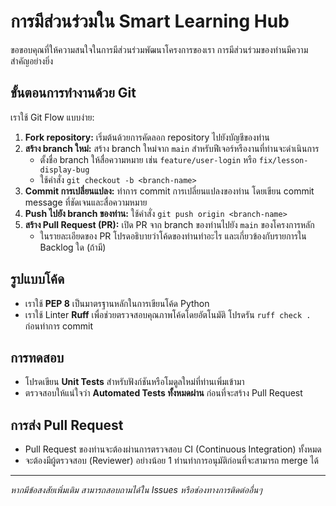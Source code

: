# การมีส่วนร่วมใน Smart Learning Hub

ขอขอบคุณที่ให้ความสนใจในการมีส่วนร่วมพัฒนาโครงการของเรา การมีส่วนร่วมของท่านมีความสำคัญอย่างยิ่ง

## ขั้นตอนการทำงานด้วย Git

เราใช้ Git Flow แบบง่าย:

1.  **Fork repository:** เริ่มต้นด้วยการคัดลอก repository ไปยังบัญชีของท่าน
2.  **สร้าง branch ใหม่:** สร้าง branch ใหม่จาก `main` สำหรับฟีเจอร์หรืองานที่ท่านจะดำเนินการ
    - ตั้งชื่อ branch ให้สื่อความหมาย เช่น `feature/user-login` หรือ `fix/lesson-display-bug`
    - ใช้คำสั่ง `git checkout -b <branch-name>`
3.  **Commit การเปลี่ยนแปลง:** ทำการ commit การเปลี่ยนแปลงของท่าน โดยเขียน commit message ที่ชัดเจนและสื่อความหมาย
4.  **Push ไปยัง branch ของท่าน:** ใช้คำสั่ง `git push origin <branch-name>`
5.  **สร้าง Pull Request (PR):** เปิด PR จาก branch ของท่านไปยัง `main` ของโครงการหลัก
    - ในรายละเอียดของ PR โปรดอธิบายว่าโค้ดของท่านทำอะไร และเกี่ยวข้องกับรายการใน Backlog ใด (ถ้ามี)

## รูปแบบโค้ด

- เราใช้ **PEP 8** เป็นมาตรฐานหลักในการเขียนโค้ด Python
- เราใช้ Linter **Ruff** เพื่อช่วยตรวจสอบคุณภาพโค้ดโดยอัตโนมัติ โปรดรัน `ruff check .` ก่อนทำการ commit

## การทดสอบ

- โปรดเขียน **Unit Tests** สำหรับฟังก์ชันหรือโมดูลใหม่ที่ท่านเพิ่มเข้ามา
- ตรวจสอบให้แน่ใจว่า **Automated Tests ทั้งหมดผ่าน** ก่อนที่จะสร้าง Pull Request

## การส่ง Pull Request

- Pull Request ของท่านจะต้องผ่านการตรวจสอบ CI (Continuous Integration) ทั้งหมด
- จะต้องมีผู้ตรวจสอบ (Reviewer) อย่างน้อย 1 ท่านทำการอนุมัติก่อนที่จะสามารถ merge ได้

---

*หากมีข้อสงสัยเพิ่มเติม สามารถสอบถามได้ใน Issues หรือช่องทางการติดต่ออื่นๆ*
